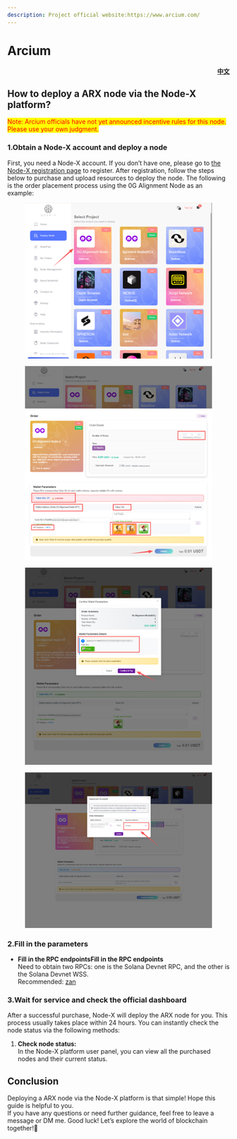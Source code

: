 ```yaml
---
description: Project official website:https://www.arcium.com/
---
```


# Arcium

<p align="right"> <a href="https://docs.node-x.xyz/chan-pin-shou-ce/yi-jian-bu-shu/arcium"><strong>中文</strong></a></p>

## How to deploy a ARX node via the Node-X platform?

<mark style="color:red;">Note: Arcium officials have not yet announced incentive rules for this node. Please use your own judgment.</mark>

### 1.Obtain a Node-X account and deploy a node

First, you need a Node-X account. If you don’t have one, please go to [the Node-X registration page](https://node-x.xyz/) to register. After registration, follow the steps below to purchase and upload resources to deploy the node. The following is the order placement process using the 0G Alignment Node as an example:

<figure><img src="../../../.gitbook/assets/E1.png" alt="" width="563"><figcaption></figcaption></figure>

<figure><img src="../../../.gitbook/assets/E2 (2).png" alt="" width="563"><figcaption></figcaption></figure>

<figure><img src="../../../.gitbook/assets/E3 (2).png" alt="" width="563"><figcaption></figcaption></figure>

<figure><img src="../../../.gitbook/assets/E4 (1).png" alt="" width="563"><figcaption></figcaption></figure>

### 2.Fill in the parameters

* **Fill in the RPC endpointsFill in the RPC endpoints**\
  Need to obtain two RPCs: one is the Solana Devnet RPC, and the other is the Solana Devnet WSS.\
  Recommended: [zan](https://zan.top/)

### 3.Wait for service and check the official dashboard

After a successful purchase, Node-X will deploy the ARX node for you. This process usually takes place within 24 hours. You can instantly check the node status via the following methods:

1. **Check node status:**\
   In the Node-X platform user panel, you can view all the purchased nodes and their current status.

## **Conclusion**

Deploying a ARX node via the Node-X platform is that simple! Hope this guide is helpful to you.\
If you have any questions or need further guidance, feel free to leave a message or DM me. Good luck! Let’s explore the world of blockchain together!🚀

